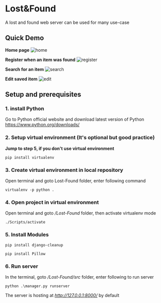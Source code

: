 # Lost&Found

A lost and found web server can be used for many use-case

## Quick Demo

**Home page**
![home](https://user-images.githubusercontent.com/34822412/59555691-4524b780-8f84-11e9-9fb5-1f01dc79cdfa.jpg)

**Register when an item was found**
![register](https://user-images.githubusercontent.com/34822412/59555700-700f0b80-8f84-11e9-8c7e-d798a2a8456e.jpg)

**Search for an item**
![search](https://user-images.githubusercontent.com/34822412/59555705-7ac9a080-8f84-11e9-87c4-f094cf2ed2b2.jpg)

**Edit saved item**
![edit](https://user-images.githubusercontent.com/34822412/59555710-8917bc80-8f84-11e9-9d05-8ff0e21b9299.jpg)

##  Setup and prerequisites

### 1. install Python

Go to Python official website and download latest version of Python https://www.python.org/downloads/

### 2. Setup virtual environment (It's optional but good practice)
**Jump to step 5, if you don't use virtual environment**
```
pip install virtualenv
```

### 3. Create virtual environment in local repository

Open terminal and goto Lost-Found folder, enter following command
```
virtualenv -p python .
```

### 4. Open project in virtual environment
Open terminal and goto */Lost-Found* folder, then activate virtualenv mode
```
./Scripts/activate
```

### 5. Install Modules
```
pip install django-cleanup
```
```
pip install Pillow
```

### 6. Run server
In the terminal, goto */Lost-Found/src* folder, enter following to run server

```
python .\manager.py runserver
```

The server is hosting at *http://127.0.0.1:8000/* by default
